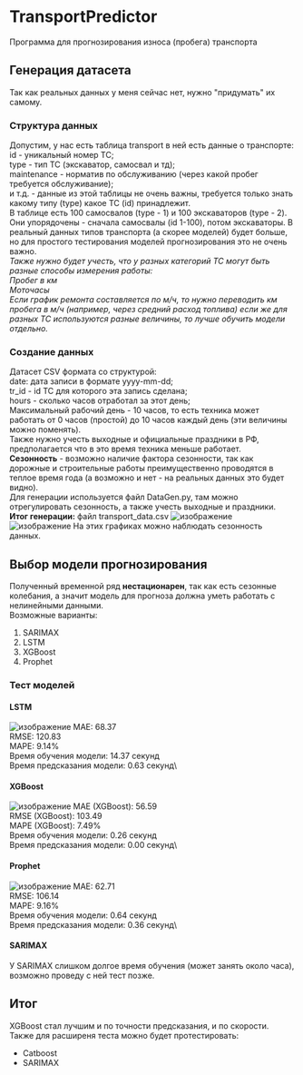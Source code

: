 # TransportPredictor
Программа для прогнозирования износа (пробега) транспорта
## Генерация датасета
Так как реальных данных у меня сейчас нет, нужно "придумать" их самому.
### Структура данных
Допустим, у нас есть таблица transport в ней есть данные о транспорте:\
id - уникальный номер ТС;\
type - тип ТС (экскаватор, самосвал и тд);\
maintenance - норматив по обслуживанию (через какой пробег требуется обслуживание);\
и т.д. - данные из этой таблицы не очень важны, требуется только знать какому типу (type) какое ТС (id) принадлежит.\
В таблице есть 100 самосвалов (type - 1) и 100 экскаваторов (type - 2).\
Они упорядочены - сначала самосвалы (id 1-100), потом экскаваторы. В реальный данных типов транспорта (а скорее моделей) будет больше, но
для простого тестирования моделей прогнозирования это не очень важно.\
_Также нужно будет учесть, что у разных категорий ТС могут быть разные способы измерения работы:_ \
_Пробег в км_ \
_Моточасы_ \
_Если график ремонта составляется по м/ч, то нужно переводить км пробега в м/ч (например, через средний расход топлива)
если же для разных ТС используются разные величины, то лучше обучить модели отдельно._
### Создание данных
Датасет CSV формата со структурой:\
date: дата записи в формате yyyy-mm-dd;\
tr_id - id ТС для которого эта запись сделана;\
hours - сколько часов отработал за этот день;\
Максимальный рабочий день - 10 часов, то есть техника может работать от 0 часов (простой) до 10 часов каждый день (эти величины можно поменять).\
Также нужно учесть выходные и официальные праздники в РФ, предполагается что в это время техника меньше работает.\
**Сезонность** - возможно наличие фактора сезонности, так как дорожные и строительные работы преимущественно проводятся в теплое время года (а возможно и нет - на реальных данных это будет видно).\
Для генерации используется файл DataGen.py, там можно отрегулировать сезонность, а также учесть выходные и праздники.\
**Итог генерации:** файл transport_data.csv
![изображение](https://github.com/user-attachments/assets/d2c5d7ae-5bc4-42fb-ad69-0c0c6e902ac9)
![изображение](https://github.com/user-attachments/assets/2b6bada4-567d-4432-816c-6fc8c536c3fa)
На этих графиках можно наблюдать сезонность данных.
## Выбор модели прогнозирования
Полученный временной ряд **нестационарен**, так как есть сезонные колебания, а значит модель для прогноза должна уметь работать с нелинейными данными. \
Возможные варианты: 
1. SARIMAX
2. LSTM
3. XGBoost
4. Prophet
### Тест моделей
#### LSTM
![изображение](https://github.com/user-attachments/assets/5f3be821-7a6f-4683-ab17-c4e937b42bab)
MAE: 68.37\
RMSE: 120.83\
MAPE: 9.14%\
Время обучения модели: 14.37 секунд\
Время предсказания модели: 0.63 секунд\
#### XGBoost
![изображение](https://github.com/user-attachments/assets/18c6d873-4d97-4ad4-a9b9-3f14a891628c)
MAE (XGBoost): 56.59\
RMSE (XGBoost): 103.49\
MAPE (XGBoost): 7.49%\
Время обучения модели: 0.26 секунд\
Время предсказания модели: 0.00 секунд\
#### Prophet
![изображение](https://github.com/user-attachments/assets/93a5835d-5617-4c6c-a4cf-85d387408121)
MAE: 62.71\
RMSE: 106.14\
MAPE: 9.16%\
Время обучения модели: 0.64 секунд\
Время предсказания модели: 0.36 секунд\
#### SARIMAX
У SARIMAX слишком долгое время обучения (может занять около часа), возможно проведу с ней тест позже.
## Итог
XGBoost стал лучшим и по точности предсказания, и по скорости.\
Также для расширеня теста можно будет протестировать:
- Catboost
- SARIMAX

